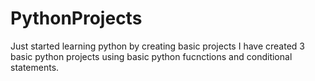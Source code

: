 # PythonProjects
Just started learning python by creating basic projects
I have created 3 basic python projects using basic python fucnctions and conditional statements.
